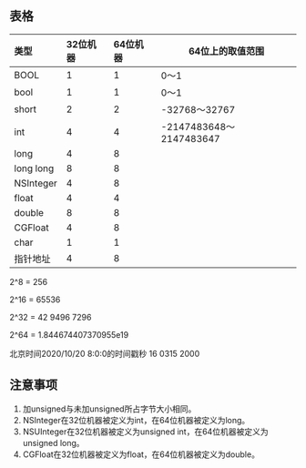## 表格

| 类型      | 32位机器 | 64位机器 | 64位上的取值范围        |
| :-------- | :------- | :------- | ----------------------- |
| BOOL      | 1        | 1        | 0～1                    |
| bool      | 1        | 1        | 0～1                    |
| short     | 2        | 2        | -32768～32767           |
| int       | 4        | 4        | -2147483648～2147483647 |
| long      | 4        | 8        |                         |
| long long | 8        | 8        |                         |
| NSInteger | 4        | 8        |                         |
| float     | 4        | 4        |                         |
| double    | 8        | 8        |                         |
| CGFloat   | 4        | 8        |                         |
| char      | 1        | 1        |                         |
| 指针地址  | 4        | 8        |                         |

2^8 = 256

2^16 = 65536

2^32 = 42 9496 7296

2^64 = 1.844674407370955e19

北京时间2020/10/20 8:0:0的时间戳秒 16 0315 2000

## 注意事项

1. 加unsigned与未加unsigned所占字节大小相同。
2. NSInteger在32位机器被定义为int，在64位机器被定义为long。
3. NSUInteger在32位机器被定义为unsigned int，在64位机器被定义为unsigned long。
4. CGFloat在32位机器被定义为float，在64位机器被定义为double。

